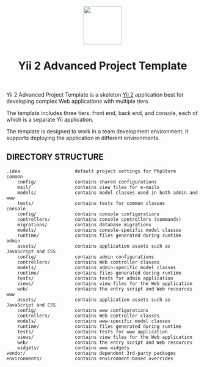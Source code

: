 <p align="center">
    <a href="https://github.com/yiisoft" target="_blank">
        <img src="https://avatars0.githubusercontent.com/u/993323" height="100px">
    </a>
    <h1 align="center">Yii 2 Advanced Project Template</h1>
    <br>
</p>

Yii 2 Advanced Project Template is a skeleton [Yii 2](http://www.yiiframework.com/) application best for
developing complex Web applications with multiple tiers.

The template includes three tiers: front end, back end, and console, each of which
is a separate Yii application.

The template is designed to work in a team development environment. It supports
deploying the application in different environments.

DIRECTORY STRUCTURE
-------------------

```
.idea                    default project settings for PhpStorm
common
    config/              contains shared configurations
    mail/                contains view files for e-mails
    models/              contains model classes used in both admin and www
    tests/               contains tests for common classes    
console
    config/              contains console configurations
    controllers/         contains console controllers (commands)
    migrations/          contains database migrations
    models/              contains console-specific model classes
    runtime/             contains files generated during runtime
admin
    assets/              contains application assets such as JavaScript and CSS
    config/              contains admin configurations
    controllers/         contains Web controller classes
    models/              contains admin-specific model classes
    runtime/             contains files generated during runtime
    tests/               contains tests for admin application    
    views/               contains view files for the Web application
    web/                 contains the entry script and Web resources
www
    assets/              contains application assets such as JavaScript and CSS
    config/              contains www configurations
    controllers/         contains Web controller classes
    models/              contains www-specific model classes
    runtime/             contains files generated during runtime
    tests/               contains tests for www application
    views/               contains view files for the Web application
    web/                 contains the entry script and Web resources
    widgets/             contains www widgets
vendor/                  contains dependent 3rd-party packages
environments/            contains environment-based overrides
```
